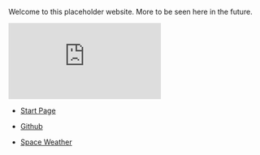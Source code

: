 
Welcome to this placeholder website.  More to be seen here in the future.


![Solar Weather](http://www.hamqsl.com/solar101vhfpic.php)

<a href="https://www.accuweather.com/en/us/leander-tx/78641/current-weather/2110257" class="aw-widget-legal">
<!--
By accessing and/or using this code snippet, you agree to AccuWeather’s terms and conditions (in English) which can be found at https://www.accuweather.com/en/free-weather-widgets/terms and AccuWeather’s Privacy Statement (in English) which can be found at https://www.accuweather.com/en/privacy.
-->
</a><div id="awtd1501359610758" class="aw-widget-36hour"  data-locationkey="2110257" data-unit="f" data-language="en-us" data-useip="false" data-uid="awtd1501359610758" data-editlocation="false"></div><script type="text/javascript" src="https://oap.accuweather.com/launch.js"></script>

* [Start Page](https://www.startpage.com)
* [Github](https://www.github.com)

* [Space Weather](http://www.spaceweather.com)
